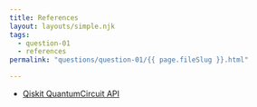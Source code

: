 ```yaml
---
title: References
layout: layouts/simple.njk
tags:
  - question-01
  - references
permalink: "questions/question-01/{{ page.fileSlug }}.html"

---
```



* [Qiskit QuantumCircuit API](https://qiskit.org/documentation/stubs/qiskit.circuit.QuantumCircuit.html?highlight=quantumcircuit#qiskit.circuit.QuantumCircuit)
